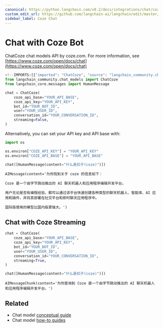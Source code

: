 ```yaml
---
canonical: https://python.langchain.com/v0.2/docs/integrations/chat/coze/
custom_edit_url: https://github.com/langchain-ai/langchain/edit/master/docs/docs/integrations/chat/coze.ipynb
sidebar_label: Coze Chat
---
```


# Chat with Coze Bot

ChatCoze chat models API by coze.com. For more information, see [https://www.coze.com/open/docs/chat](https://www.coze.com/open/docs/chat)

```python
<!--IMPORTS:[{"imported": "ChatCoze", "source": "langchain_community.chat_models", "docs": "https://api.python.langchain.com/en/latest/chat_models/langchain_community.chat_models.coze.ChatCoze.html", "title": "Chat with Coze Bot"}, {"imported": "HumanMessage", "source": "langchain_core.messages", "docs": "https://api.python.langchain.com/en/latest/messages/langchain_core.messages.human.HumanMessage.html", "title": "Chat with Coze Bot"}]-->
from langchain_community.chat_models import ChatCoze
from langchain_core.messages import HumanMessage
```

```python
chat = ChatCoze(
    coze_api_base="YOUR_API_BASE",
    coze_api_key="YOUR_API_KEY",
    bot_id="YOUR_BOT_ID",
    user="YOUR_USER_ID",
    conversation_id="YOUR_CONVERSATION_ID",
    streaming=False,
)
```

Alternatively, you can set your API key and API base with:

```python
import os

os.environ["COZE_API_KEY"] = "YOUR_API_KEY"
os.environ["COZE_API_BASE"] = "YOUR_API_BASE"
```

```python
chat([HumanMessage(content="什么是扣子(coze)")])
```

```output
AIMessage(content='为你找到关于 coze 的信息如下：

Coze 是一个由字节跳动推出的 AI 聊天机器人和应用程序编辑开发平台。

用户无论是否有编程经验，都可以通过该平台快速创建各种类型的聊天机器人、智能体、AI 应用和插件，并将其部署在社交平台和即时聊天应用程序中。

国际版使用的模型比国内版更强大。')
```

## Chat with Coze Streaming

```python
chat = ChatCoze(
    coze_api_base="YOUR_API_BASE",
    coze_api_key="YOUR_API_KEY",
    bot_id="YOUR_BOT_ID",
    user="YOUR_USER_ID",
    conversation_id="YOUR_CONVERSATION_ID",
    streaming=True,
)
```

```python
chat([HumanMessage(content="什么是扣子(coze)")])
```

```output
AIMessageChunk(content='为你查询到 Coze 是一个由字节跳动推出的 AI 聊天机器人和应用程序编辑开发平台。')
```

## Related

- Chat model [conceptual guide](/docs/concepts/#chat-models)
- Chat model [how-to guides](/docs/how_to/#chat-models)